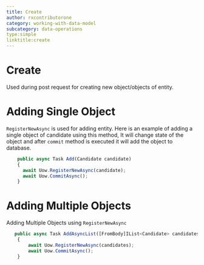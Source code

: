 ```yaml
---
title: Create
author: rxcontributorone
category: working-with-data-model
subcategory: data-operations 
type:simple
linktitle:create
---
```

# Create

Used during post request for creating new object/objects of entity.

# Adding Single Object
`RegisterNewAsync` is used for adding entity. Here is an example of adding a single object of candidate using this method, It will change state of the object and after `commit` method is executed it will add the object to database. 

````js
    public async Task Add(Candidate candidate)
    {
      await Uow.RegisterNewAsync(candidate);
      await Uow.CommitAsync();      
    }
````

# Adding Multiple Objects
Adding Multiple Objects using `RegisterNewAsync`

````js
   public async Task AddAsyncList([FromBody]IList<Candidate> candidates)
    {
        await Uow.RegisterNewAsync(candidates);
        await Uow.CommitAsync();
    }
````

